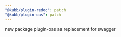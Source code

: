 ```yaml
---
"@kubb/plugin-redoc": patch
"@kubb/plugin-oas": patch
---
```


new package plugin-oas as replacement for swagger

